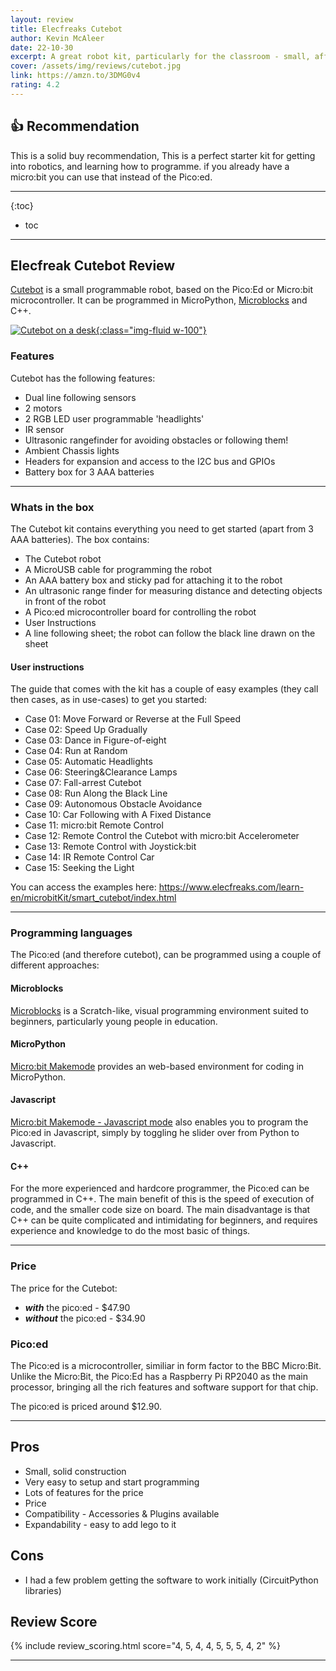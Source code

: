 ```yaml
---
layout: review
title: Elecfreaks Cutebot
author: Kevin McAleer
date: 22-10-30
excerpt: A great robot kit, particularly for the classroom - small, affordable and rich in features.
cover: /assets/img/reviews/cutebot.jpg
link: https://amzn.to/3DMG0v4
rating: 4.2
---
```


## 👍 Recommendation

This is a solid buy recommendation, This is a perfect starter kit for getting into robotics, and learning how to programme. if you already have a micro:bit you can use that instead of the Pico:ed.

---

{:toc}
* toc

---

## Elecfreak Cutebot Review
[Cutebot](https://www.elecfreaks.com/elecfreaks-pico-ed-smart-cutebot-kit-with-pico-ed-board.html) is a small programmable robot, based on the Pico:Ed or Micro:bit microcontroller. It can be programmed in MicroPython, [Microblocks](http://www.microblocks.fun/) and C++.


[![Cutebot on a desk](/assets/img/reviews/cutebot02.jpg){:class="img-fluid w-100"}](/assets/img/reviews/cutebot02.jpg)

### Features
Cutebot has the following features:

* Dual line following sensors
* 2 motors
* 2 RGB LED user programmable 'headlights'
* IR sensor
* Ultrasonic rangefinder for avoiding obstacles or following them!
* Ambient Chassis lights
* Headers for expansion and access to the I2C bus and GPIOs
* Battery box for 3 AAA batteries

---

### Whats in the box

The Cutebot kit contains everything you need to get started (apart from 3 AAA batteries). The box contains:

* The Cutebot robot
* A MicroUSB cable for programming the robot
* An AAA battery box and sticky pad for attaching it to the robot
* An ultrasonic range finder for measuring distance and detecting objects in front of the robot
* A Pico:ed microcontroller board for controlling the robot
* User Instructions
* A line following sheet; the robot can follow the black line drawn on the sheet

#### User instructions

The guide that comes with the kit has a couple of easy examples (they call then cases, as in use-cases) to get you started:

* Case 01: Move Forward or Reverse at the Full Speed
* Case 02: Speed Up Gradually
* Case 03: Dance in Figure-of-eight
* Case 04: Run at Random
* Case 05: Automatic Headlights
* Case 06: Steering&Clearance Lamps
* Case 07: Fall-arrest Cutebot
* Case 08: Run Along the Black Line
* Case 09: Autonomous Obstacle Avoidance
* Case 10: Car Following with A Fixed Distance
* Case 11: micro:bit Remote Control
* Case 12: Remote Control the Cutebot with micro:bit Accelerometer
* Case 13: Remote Control with Joystick:bit
* Case 14: IR Remote Control Car
* Case 15: Seeking the Light

You can access the examples here: <https://www.elecfreaks.com/learn-en/microbitKit/smart_cutebot/index.html>

---

### Programming languages

The Pico:ed (and therefore cutebot), can be programmed using a couple of different approaches:

#### Microblocks
[Microblocks](http://www.microblocks.fun/) is a Scratch-like, visual programming environment suited to beginners, particularly young people in education.

#### MicroPython
[Micro:bit Makemode](https://makecode.microbit.org) provides an web-based environment for coding in MicroPython.

#### Javascript
[Micro:bit Makemode - Javascript mode](https://makecode.microbit.org) also enables you to program the Pico:ed in Javascript, simply by toggling he slider over from Python to Javascript.

#### C++
For the more experienced and hardcore programmer, the Pico:ed can be programmed in C++. The main benefit of this is the speed of execution of code, and the smaller code size on board. The main disadvantage is that C++ can be quite complicated and intimidating for beginners, and requires experience and knowledge to do the most basic of things.

---

### Price

The price for the Cutebot:

* ***with*** the pico:ed - $47.90
* ***without*** the pico:ed - $34.90

### Pico:ed

The Pico:ed is a microcontroller, similiar in form factor to the BBC Micro:Bit. Unlike the Micro:Bit, the Pico:Ed has a Raspberry Pi RP2040 as the main processor, bringing all the rich features and software support for that chip.

The pico:ed is priced around $12.90.

---

## Pros 
* Small, solid construction
* Very easy to setup and start programming
* Lots of features for the price
* Price
* Compatibility - Accessories & Plugins available
* Expandability - easy to add lego to it

## Cons
* I had a few problem getting the software to work initially (CircuitPython libraries)

## Review Score

{% include review_scoring.html score="4, 5, 4, 4, 5, 5, 5, 4, 2" %}

---
